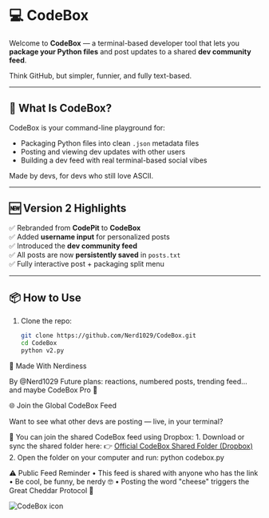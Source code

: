 # 💻 CodeBox

Welcome to **CodeBox** — a terminal-based developer tool that lets you **package your Python files** and post updates to a shared **dev community feed**.

Think GitHub, but simpler, funnier, and fully text-based.

---

## 🚀 What Is CodeBox?

CodeBox is your command-line playground for:
- Packaging Python files into clean `.json` metadata files
- Posting and viewing dev updates with other users
- Building a dev feed with real terminal-based social vibes

Made by devs, for devs who still love ASCII.

---

## 🆕 Version 2 Highlights

✅ Rebranded from **CodePit** to **CodeBox**  
✅ Added **username input** for personalized posts  
✅ Introduced the **dev community feed**  
✅ All posts are now **persistently saved** in `posts.txt`  
✅ Fully interactive post + packaging split menu

---

## 📦 How to Use

1. Clone the repo:
   ```bash
   git clone https://github.com/Nerd1029/CodeBox.git
   cd CodeBox
   python v2.py

🧠 Made With Nerdiness

By @Nerd1029
Future plans: reactions, numbered posts, trending feed… and maybe CodeBox Pro 👀

🌐 Join the Global CodeBox Feed

Want to see what other devs are posting — live, in your terminal?

🧠 You can join the shared CodeBox feed using Dropbox:
	1.	Download or sync the shared folder here:
👉 [Official CodeBox Shared Folder (Dropbox)]([https://www.dropbox.com/home/CodeBox](https://www.dropbox.com/scl/fo/ryjr9xno6k0cyr7mxuzv9/AFvtM0d5Y9DwY3E0Ij8DDT0?rlkey=vt6grg5lvo5dcg7jwrt4daolq&st=c3fg7bym&dl=0))
	2.	Open the folder on your computer and run:
       python codebox.py

⚠️ Public Feed Reminder
	•	This feed is shared with anyone who has the link
	•	Be cool, be funny, be nerdy 🤓
	•	Posting the word "cheese" triggers the Great Cheddar Protocol 🧀

![CodeBox icon](https://github.com/user-attachments/assets/dd0fb0af-d7fa-44c3-9058-d681e6fa56e9)
